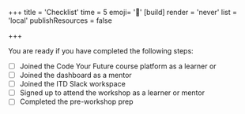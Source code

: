 +++
title = 'Checklist'
time = 5
emoji= '📝'
[build]
  render = 'never'
  list = 'local'
  publishResources = false

+++

You are ready if you have completed the following steps:

- [ ] Joined the Code Your Future course platform as a learner or
- [ ] Joined the dashboard as a mentor
- [ ] Joined the ITD Slack workspace
- [ ] Signed up to attend the workshop as a learner or mentor
- [ ] Completed the pre-workshop prep
